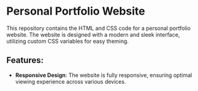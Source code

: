 # Personal Portfolio Website

This repository contains the HTML and CSS code for a personal portfolio website. The website is designed with a modern and sleek interface, utilizing custom CSS variables for easy theming.

## Features:

- **Responsive Design**: The website is fully responsive, ensuring optimal viewing experience across various devices.
